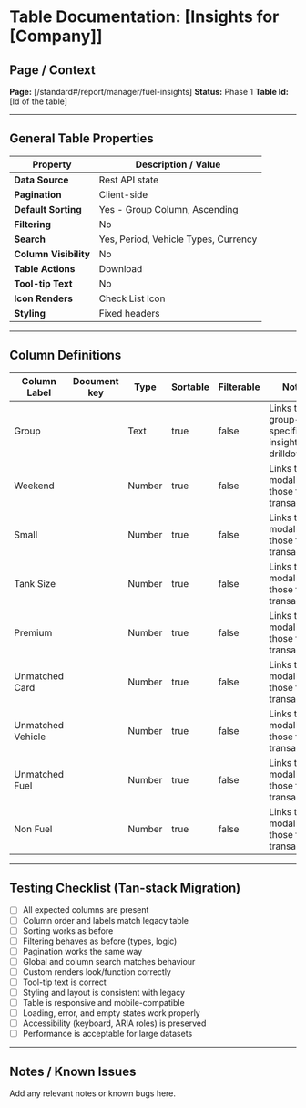 # Table Documentation: [Insights for [Company]]

## Page / Context
**Page:** [/standard#/report/manager/fuel-insights]
**Status:** Phase 1
**Table Id:** [Id of the table]

---

## General Table Properties

| Property             | Description / Value |
|----------------------|---------------------|
| **Data Source**      | Rest API state |
| **Pagination**       | Client-side |
| **Default Sorting**  | Yes - Group Column, Ascending |
| **Filtering**        | No |
| **Search**           | Yes, Period, Vehicle Types, Currency |
| **Column Visibility**| No |
| **Table Actions**    | Download |
| **Tool-tip Text**    | No |
| **Icon Renders**     | Check List Icon |
| **Styling**          | Fixed headers |

---

## Column Definitions

| Column Label         | Document key | Type   | Sortable | Filterable | Notes                                               |
|----------------------|--------------|--------|----------|------------|-----------------------------------------------------|
| Group                |              | Text   | true     | false      | Links to group-specific insights or drilldown       |
| Weekend              |              | Number | true     | false      | Links to a modal of those fuel transactions         |
| Small                |              | Number | true     | false      | Links to a modal of those fuel transactions         |
| Tank Size            |              | Number | true     | false      | Links to a modal of those fuel transactions         |
| Premium              |              | Number | true     | false      | Links to a modal of those fuel transactions         |
| Unmatched Card       |              | Number | true     | false      | Links to a modal of those fuel transactions         |
| Unmatched Vehicle    |              | Number | true     | false      | Links to a modal of those fuel transactions         |
| Unmatched Fuel       |              | Number | true     | false      | Links to a modal of those fuel transactions         |
| Non Fuel             |              | Number | true     | false      | Links to a modal of those fuel transactions         |
---

## Testing Checklist (Tan-stack Migration)

- [ ] All expected columns are present
- [ ] Column order and labels match legacy table
- [ ] Sorting works as before
- [ ] Filtering behaves as before (types, logic)
- [ ] Pagination works the same way
- [ ] Global and column search matches behaviour
- [ ] Custom renders look/function correctly
- [ ] Tool-tip text is correct
- [ ] Styling and layout is consistent with legacy
- [ ] Table is responsive and mobile-compatible
- [ ] Loading, error, and empty states work properly
- [ ] Accessibility (keyboard, ARIA roles) is preserved
- [ ] Performance is acceptable for large datasets

---

## Notes / Known Issues

Add any relevant notes or known bugs here.
